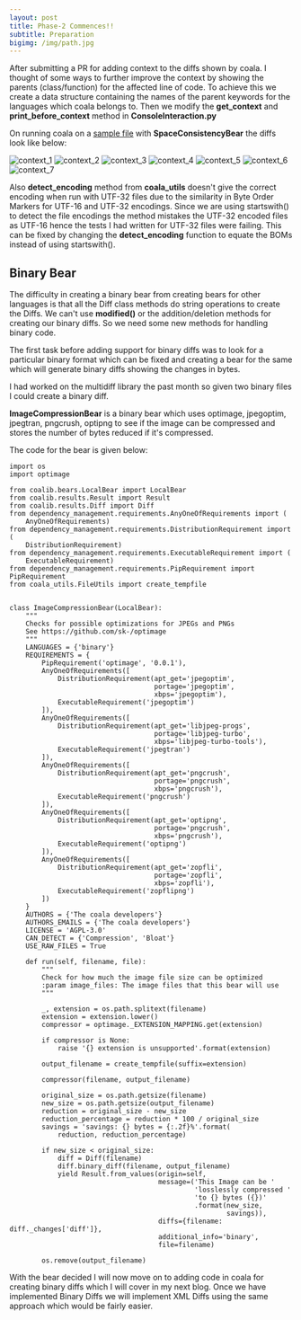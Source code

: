 ```yaml
---
layout: post
title: Phase-2 Commences!!
subtitle: Preparation
bigimg: /img/path.jpg
---
```


After submitting a PR for adding context to the diffs shown by coala. I thought of some ways to further improve the context by showing the
parents (class/function) for the affected line of code. To achieve this we create a data structure containing the names of the parent
keywords for the languages which coala belongs to. Then we modify the **get_context** and **print_before_context** method in 
**ConsoleInteraction.py**

On running coala on a [sample file](https://github.com/Utkarsh1308/gsoc-materials/blob/master/context/main.c) with **SpaceConsistencyBear** the diffs look like below:

![context_1](https://raw.githubusercontent.com/Utkarsh1308/gsoc-materials/master/photos/context_1.png)
![context_2](https://raw.githubusercontent.com/Utkarsh1308/gsoc-materials/master/photos/context_2.png)
![context_3](https://raw.githubusercontent.com/Utkarsh1308/gsoc-materials/master/photos/context_3.png)
![context_4](https://raw.githubusercontent.com/Utkarsh1308/gsoc-materials/master/photos/context_4.png)
![context_5](https://raw.githubusercontent.com/Utkarsh1308/gsoc-materials/master/photos/context_5.png)
![context_6](https://raw.githubusercontent.com/Utkarsh1308/gsoc-materials/master/photos/context_6.png)
![context_7](https://raw.githubusercontent.com/Utkarsh1308/gsoc-materials/master/photos/context_7.png)

Also **detect_encoding** method from **coala_utils** doesn't give the correct encoding when run with UTF-32 files due to the similarity
in Byte Order Markers for UTF-16 and UTF-32 encodings. Since we are using startswith() to detect the file encodings the method mistakes 
the UTF-32 encoded files as UTF-16 hence the tests I had written for UTF-32 files were failing. This can be fixed by changing the 
**detect_encoding** function to equate the BOMs instead of using startswith().

## Binary Bear

The difficulty in creating a binary bear from creating bears for other languages is that all the Diff class methods do string operations
to create the Diffs. We can't use **modified()** or the addition/deletion methods for creating our binary diffs. So we need some new 
methods for handling binary code. 

The first task before adding support for binary diffs was to look for a particular binary format which can be fixed and creating a bear 
for the same which will generate binary diffs showing the changes in bytes. 

I had worked on the multidiff library the past month so given two binary files I could create a binary diff. 

**ImageCompressionBear** is a binary bear which uses optimage, jpegoptim, jpegtran, pngcrush, optipng to see if the image can be 
compressed and stores the number of bytes reduced if it's compressed.

The code for the bear is given below:
~~~
import os
import optimage

from coalib.bears.LocalBear import LocalBear
from coalib.results.Result import Result
from coalib.results.Diff import Diff
from dependency_management.requirements.AnyOneOfRequirements import (
    AnyOneOfRequirements)
from dependency_management.requirements.DistributionRequirement import (
    DistributionRequirement)
from dependency_management.requirements.ExecutableRequirement import (
    ExecutableRequirement)
from dependency_management.requirements.PipRequirement import PipRequirement
from coala_utils.FileUtils import create_tempfile


class ImageCompressionBear(LocalBear):
    """
    Checks for possible optimizations for JPEGs and PNGs
    See https://github.com/sk-/optimage
    """
    LANGUAGES = {'binary'}
    REQUIREMENTS = {
        PipRequirement('optimage', '0.0.1'),
        AnyOneOfRequirements([
            DistributionRequirement(apt_get='jpegoptim',
                                    portage='jpegoptim',
                                    xbps='jpegoptim'),
            ExecutableRequirement('jpegoptim')
        ]),
        AnyOneOfRequirements([
            DistributionRequirement(apt_get='libjpeg-progs',
                                    portage='libjpeg-turbo',
                                    xbps='libjpeg-turbo-tools'),
            ExecutableRequirement('jpegtran')
        ]),
        AnyOneOfRequirements([
            DistributionRequirement(apt_get='pngcrush',
                                    portage='pngcrush',
                                    xbps='pngcrush'),
            ExecutableRequirement('pngcrush')
        ]),
        AnyOneOfRequirements([
            DistributionRequirement(apt_get='optipng',
                                    portage='pngcrush',
                                    xbps='pngcrush'),
            ExecutableRequirement('optipng')
        ]),
        AnyOneOfRequirements([
            DistributionRequirement(apt_get='zopfli',
                                    portage='zopfli',
                                    xbps='zopfli'),
            ExecutableRequirement('zopflipng')
        ])
    }
    AUTHORS = {'The coala developers'}
    AUTHORS_EMAILS = {'The coala developers'}
    LICENSE = 'AGPL-3.0'
    CAN_DETECT = {'Compression', 'Bloat'}
    USE_RAW_FILES = True

    def run(self, filename, file):
        """
        Check for how much the image file size can be optimized
        :param image_files: The image files that this bear will use
        """

        _, extension = os.path.splitext(filename)
        extension = extension.lower()
        compressor = optimage._EXTENSION_MAPPING.get(extension)

        if compressor is None:
            raise '{} extension is unsupported'.format(extension)

        output_filename = create_tempfile(suffix=extension)

        compressor(filename, output_filename)

        original_size = os.path.getsize(filename)
        new_size = os.path.getsize(output_filename)
        reduction = original_size - new_size
        reduction_percentage = reduction * 100 / original_size
        savings = 'savings: {} bytes = {:.2f}%'.format(
            reduction, reduction_percentage)

        if new_size < original_size:
            diff = Diff(filename)
            diff.binary_diff(filename, output_filename)
            yield Result.from_values(origin=self,
                                     message=('This Image can be '
                                              'losslessly compressed '
                                              'to {} bytes ({})'
                                              .format(new_size,
                                                      savings)),
                                     diffs={filename: diff._changes['diff']},
                                     additional_info='binary',
                                     file=filename)

        os.remove(output_filename)

~~~



With the bear decided I will now move on to adding code in coala for creating binary diffs which I will cover in my next blog. 
Once we have implemented Binary Diffs we will implement XML Diffs using the same approach which would be fairly easier. 
